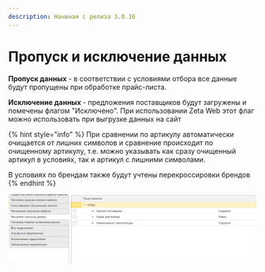 ```yaml
---
description: Начиная с релиза 3.0.16
---
```


# Пропуск и исключение данных

**Пропуск данных** - в соответствии с условиями отбора все данные будут пропущены при обработке прайс-листа.

**Исключение данных** - предложения поставщиков будут загружены и помечены флагом "Исключено". При использовании Zeta Web этот флаг можно использовать при выгрузке данных на сайт

{% hint style="info" %}
При сравнении по артикулу автоматически очищается от лишних символов и сравнение происходит по очищенному артикулу, т.е. можно указывать как сразу очищенный артикул в условиях, так и артикул с лишними символами.

В условиях по брендам также будут учтены перекроссировки брендов
{% endhint %}

![](../.gitbook/assets/image%20%28108%29.png)




